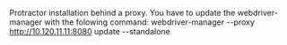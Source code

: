 Protractor installation behind a proxy.
You have to update the webdriver-manager with the folowing command:
webdriver-manager --proxy http://10.120.11.11:8080 update --standalone
